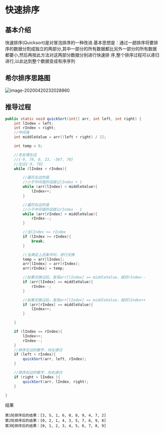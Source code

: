 # 快速排序



## 基本介绍

快速排序(Quicksort)是对冒泡排序的一种改进.基本思想是：通过一趟排序将要排序的数据分割成独立的两部分,其中一部分的所有数据都比另外一部分的所有数据都要小,然后再按此方法对这两部分数据分别进行快速排 序,整个排序过程可以递归进行,以此达到整个数据变成有序序列



## 希尔排序思路图

![image-20200420232028860](https://gitee.com/AlanLee97/assert/raw/master/note_images/image-20200420232028860.png)





## 推导过程



```java
public static void quickSort(int[] arr, int left, int right) {
    int lIndex = left;
    int rIndex = right;
    //中间值
    int middleValue = arr[(left + right) / 2];

    int temp = 0;

    //先处理左边
    //{-9, 78, 0, 23, -567, 70}
    //左边{-9, 78}
    while (lIndex < rIndex){

        //遍历左边的值
        //小于中间值的话就让lIndex + 1
        while (arr[lIndex] < middleValue){
            lIndex++;
        }

        //遍历右边的值
        //小于中间值的话就让rIndex - 1
        while (arr[rIndex] > middleValue){
            rIndex--;
        }

        //当lIndex >= rIndex
        if (lIndex >= rIndex){
            break;
        }

        //当满足上述条件时，进行交换
        temp = arr[lIndex];
        arr[lIndex] = arr[rIndex];
        arr[rIndex] = temp;

        //如果交换过后，发现arr[lIndex] == middleValue，就将rIndex--
        if (arr[lIndex] == middleValue){
            rIndex--;
        }

        //如果交换过后，发现arr[lIndex] == middleValue，就将lIndex++
        if (arr[rIndex] == middleValue){
            lIndex++;
        }

    }

    if (lIndex == rIndex){
        lIndex++;
        rIndex--;
    }
    //排序左边的数字，向左递归
    if (left < rIndex){
        quickSort(arr, left, rIndex);
    }

    //排序右边的数字，向右递归
    if (right > lIndex ){
        quickSort(arr, lIndex, right);
    }

}
```

结果

```
第1轮排序后的结果：[3, 5, 1, 6, 0, 8, 9, 4, 7, 2]
第2轮排序后的结果：[0, 2, 1, 4, 3, 5, 7, 6, 9, 8]
第3轮排序后的结果：[0, 1, 2, 3, 4, 5, 6, 7, 8, 9]
```


